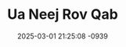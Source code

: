 ---
layout: movie-video-data
date: 2025-03-01 21:25:08 -0939
categories: movie

# Site Attributes
title: "Ua Neej Rov Qab"
permalink: "/movie/Ua_Neej_Rov_Qab"

# Movie Attributes
synopsis: ""
producer: "Vichit Vaj"
director: "Vichit Vaj, Xab Thoj"
writer: "Vichit Vaj, Xab Thoj"
video_link: "https://youtu.be/COjYhKXRsOA?si=Zn0uua_8l7fLXURd"
genre: "Drama"
year: "2007"
release_type: "DVD"
storage: "Center for Hmong Studies"
thumbnail: "/assets/images/movie_thumbnails/Ua Neej Rov Qab.jpeg"
publishing_company: "Nag Tshia Entertainment"

# Sequels + Parts
base_movie: ""
total_parts: 
sequel: ""

# Movie Cast
cast:
- name: "Xab Thoj"
- name: "Hnub Lis"
- name: "Tshaj John"
- name: "Khu Lis"
---